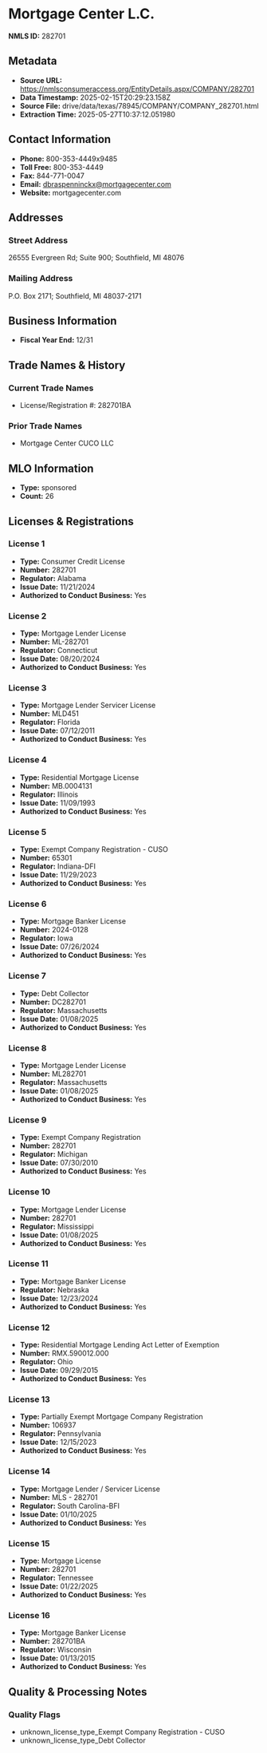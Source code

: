 # Mortgage Center L.C.

**NMLS ID:** 282701

## Metadata
- **Source URL:** https://nmlsconsumeraccess.org/EntityDetails.aspx/COMPANY/282701
- **Data Timestamp:** 2025-02-15T20:29:23.158Z
- **Source File:** drive/data/texas/78945/COMPANY/COMPANY_282701.html
- **Extraction Time:** 2025-05-27T10:37:12.051980

## Contact Information
- **Phone:** 800-353-4449x9485
- **Toll Free:** 800-353-4449
- **Fax:** 844-771-0047
- **Email:** dbraspenninckx@mortgagecenter.com
- **Website:** mortgagecenter.com

## Addresses
### Street Address
26555 Evergreen Rd; Suite 900; Southfield, MI 48076

### Mailing Address
P.O. Box 2171; Southfield, MI 48037-2171

## Business Information
- **Fiscal Year End:** 12/31

## Trade Names & History
### Current Trade Names
- License/Registration #: 282701BA

### Prior Trade Names
- Mortgage Center CUCO LLC

## MLO Information
- **Type:** sponsored
- **Count:** 26

## Licenses & Registrations

### License 1
- **Type:** Consumer Credit License
- **Number:** 282701
- **Regulator:** Alabama
- **Issue Date:** 11/21/2024
- **Authorized to Conduct Business:** Yes

### License 2
- **Type:** Mortgage Lender License
- **Number:** ML-282701
- **Regulator:** Connecticut
- **Issue Date:** 08/20/2024
- **Authorized to Conduct Business:** Yes

### License 3
- **Type:** Mortgage Lender Servicer License
- **Number:** MLD451
- **Regulator:** Florida
- **Issue Date:** 07/12/2011
- **Authorized to Conduct Business:** Yes

### License 4
- **Type:** Residential Mortgage License
- **Number:** MB.0004131
- **Regulator:** Illinois
- **Issue Date:** 11/09/1993
- **Authorized to Conduct Business:** Yes

### License 5
- **Type:** Exempt Company Registration - CUSO
- **Number:** 65301
- **Regulator:** Indiana-DFI
- **Issue Date:** 11/29/2023
- **Authorized to Conduct Business:** Yes

### License 6
- **Type:** Mortgage Banker License
- **Number:** 2024-0128
- **Regulator:** Iowa
- **Issue Date:** 07/26/2024
- **Authorized to Conduct Business:** Yes

### License 7
- **Type:** Debt Collector
- **Number:** DC282701
- **Regulator:** Massachusetts
- **Issue Date:** 01/08/2025
- **Authorized to Conduct Business:** Yes

### License 8
- **Type:** Mortgage Lender License
- **Number:** ML282701
- **Regulator:** Massachusetts
- **Issue Date:** 01/08/2025
- **Authorized to Conduct Business:** Yes

### License 9
- **Type:** Exempt Company Registration
- **Number:** 282701
- **Regulator:** Michigan
- **Issue Date:** 07/30/2010
- **Authorized to Conduct Business:** Yes

### License 10
- **Type:** Mortgage Lender License
- **Number:** 282701
- **Regulator:** Mississippi
- **Issue Date:** 01/08/2025
- **Authorized to Conduct Business:** Yes

### License 11
- **Type:** Mortgage Banker License
- **Regulator:** Nebraska
- **Issue Date:** 12/23/2024
- **Authorized to Conduct Business:** Yes

### License 12
- **Type:** Residential Mortgage Lending Act Letter of Exemption
- **Number:** RMX.590012.000
- **Regulator:** Ohio
- **Issue Date:** 09/29/2015
- **Authorized to Conduct Business:** Yes

### License 13
- **Type:** Partially Exempt Mortgage Company Registration
- **Number:** 106937
- **Regulator:** Pennsylvania
- **Issue Date:** 12/15/2023
- **Authorized to Conduct Business:** Yes

### License 14
- **Type:** Mortgage Lender / Servicer License
- **Number:** MLS - 282701
- **Regulator:** South Carolina-BFI
- **Issue Date:** 01/10/2025
- **Authorized to Conduct Business:** Yes

### License 15
- **Type:** Mortgage License
- **Number:** 282701
- **Regulator:** Tennessee
- **Issue Date:** 01/22/2025
- **Authorized to Conduct Business:** Yes

### License 16
- **Type:** Mortgage Banker License
- **Number:** 282701BA
- **Regulator:** Wisconsin
- **Issue Date:** 01/13/2015
- **Authorized to Conduct Business:** Yes

## Quality & Processing Notes
### Quality Flags
- unknown_license_type_Exempt Company Registration - CUSO
- unknown_license_type_Debt Collector
